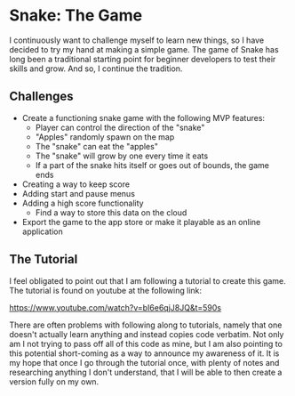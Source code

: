 # Snake: The Game

I continuously want to challenge myself to learn new things, so I have decided to try my hand at making a simple game. The game of Snake has long been a traditional starting point for beginner developers to test their skills and grow. And so, I continue the tradition.

## Challenges

* Create a functioning snake game with the following MVP features:
    * Player can control the direction of the "snake"
    * "Apples" randomly spawn on the map
    * The "snake" can eat the "apples"
    * The "snake" will grow by one every time it eats
    * If a part of the snake hits itself or goes out of bounds, the game ends
* Creating a way to keep score
* Adding start and pause menus
* Adding a high score functionality
    * Find a way to store this data on the cloud
* Export the game to the app store or make it playable as an online application

## The Tutorial

I feel obligated to point out that I am following a tutorial to create this game. The tutorial is found on youtube at the following link:

https://www.youtube.com/watch?v=bI6e6qjJ8JQ&t=590s

There are often problems with following along to tutorials, namely that one doesn't actually learn anything and instead copies code verbatim. Not only am I not trying to pass off all of this code as mine, but I am also pointing to this potential short-coming as a way to announce my awareness of it. It is my hope that once I go through the tutorial once, with plenty of notes and researching anything I don't understand, that I will be able to then create a version fully on my own. 
